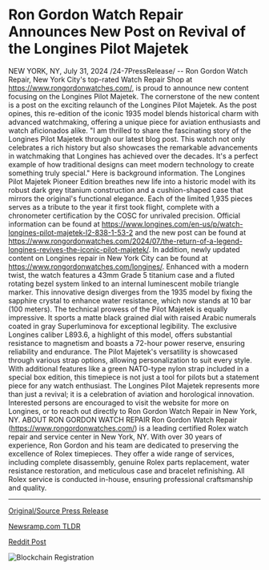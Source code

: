 # Ron Gordon Watch Repair Announces New Post on Revival of the Longines Pilot Majetek

NEW YORK, NY, July 31, 2024 /24-7PressRelease/ -- Ron Gordon Watch Repair, New York City's top-rated Watch Repair Shop at https://www.rongordonwatches.com/, is proud to announce new content focusing on the Longines Pilot Majetek. The cornerstone of the new content is a post on the exciting relaunch of the Longines Pilot Majetek. As the post opines, this re-edition of the iconic 1935 model blends historical charm with advanced watchmaking, offering a unique piece for aviation enthusiasts and watch aficionados alike.  "I am thrilled to share the fascinating story of the Longines Pilot Majetek through our latest blog post. This watch not only celebrates a rich history but also showcases the remarkable advancements in watchmaking that Longines has achieved over the decades. It's a perfect example of how traditional designs can meet modern technology to create something truly special."  Here is background information. The Longines Pilot Majetek Pioneer Edition breathes new life into a historic model with its robust dark grey titanium construction and a cushion-shaped case that mirrors the original's functional elegance. Each of the limited 1,935 pieces serves as a tribute to the year it first took flight, complete with a chronometer certification by the COSC for unrivaled precision. Official information can be found at https://www.longines.com/en-us/p/watch-longines-pilot-majetek-l2-838-1-53-2 and the new post can be found at https://www.rongordonwatches.com/2024/07/the-return-of-a-legend-longines-revives-the-iconic-pilot-majetek/. In addition, newly updated content on Longines repair in New York City can be found at https://www.rongordonwatches.com/longines/.  Enhanced with a modern twist, the watch features a 43mm Grade 5 titanium case and a fluted rotating bezel system linked to an internal luminescent mobile triangle marker. This innovative design diverges from the 1935 model by fixing the sapphire crystal to enhance water resistance, which now stands at 10 bar (100 meters).  The technical prowess of the Pilot Majetek is equally impressive. It sports a matte black grained dial with raised Arabic numerals coated in gray Superluminova for exceptional legibility. The exclusive Longines caliber L893.6, a highlight of this model, offers substantial resistance to magnetism and boasts a 72-hour power reserve, ensuring reliability and endurance.  The Pilot Majetek's versatility is showcased through various strap options, allowing personalization to suit every style. With additional features like a green NATO-type nylon strap included in a special box edition, this timepiece is not just a tool for pilots but a statement piece for any watch enthusiast.  The Longines Pilot Majetek represents more than just a revival; it is a celebration of aviation and horological innovation. Interested persons are encouraged to visit the website for more on Longines, or to reach out directly to Ron Gordon Watch Repair in New York, NY.  ABOUT RON GORDON WATCH REPAIR  Ron Gordon Watch Repair (https://www.rongordonwatches.com/) is a leading certified Rolex watch repair and service center in New York, NY. With over 30 years of experience, Ron Gordon and his team are dedicated to preserving the excellence of Rolex timepieces. They offer a wide range of services, including complete disassembly, genuine Rolex parts replacement, water resistance restoration, and meticulous case and bracelet refinishing. All Rolex service is conducted in-house, ensuring professional craftsmanship and quality. 

---

[Original/Source Press Release](https://www.24-7pressrelease.com/press-release/512837/ron-gordon-watch-repair-announces-new-post-on-revival-of-the-longines-pilot-majetek)
                    

[Newsramp.com TLDR](None) 



[Reddit Post](https://www.reddit.com/r/Business_NewsRamp/comments/1eggxqn/ron_gordon_watch_repair_announces_new_content/) 



![Blockchain Registration](https://cdn.newsramp.app/24-7PressRelease/qrcode/247/31/tall46xp.webp)